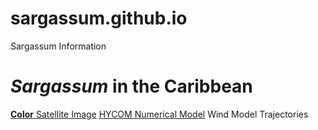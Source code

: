 # sargassum.github.io
Sargassum Information
# *Sargassum* in the Caribbean
[**Color** Satellite Image](https://optics.marine.usf.edu/projects/saws.html)
[HYCOM Numerical Model](https://www.hycom.org/)
Wind Model
Trajectories
